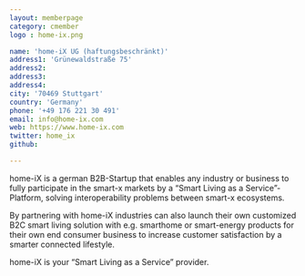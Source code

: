 ```yaml
---
layout: memberpage
category: cmember
logo : home-ix.png

name: 'home-iX UG (haftungsbeschränkt)'
address1: 'Grünewaldstraße 75'
address2: 
address3: 
address4: 
city: '70469 Stuttgart'
country: 'Germany'
phone: '+49 176 221 30 491'
email: info@home-ix.com
web: https://www.home-ix.com
twitter: home_ix
github: 

---
```

home-iX is a german B2B-Startup that enables any industry or business to fully participate in the smart-x markets by a “Smart Living as a Service”-Platform, solving interoperability problems between smart-x ecosystems.

<!--more-->

By partnering with home-iX industries can also launch their own customized B2C smart living solution with e.g. smarthome or smart-energy products for their own end consumer business to increase customer satisfaction by a smarter connected lifestyle. 

home-iX is your “Smart Living as a Service” provider.

